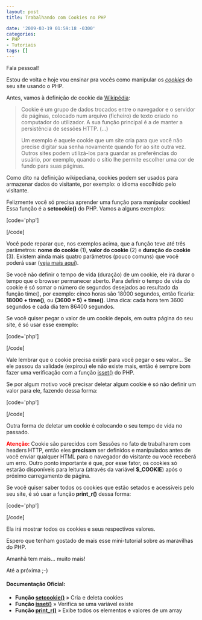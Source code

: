 ```yaml
---
layout: post
title: Trabalhando com Cookies no PHP

date: '2009-03-19 01:59:18 -0300'
categories:
- PHP
- Tutoriais
tags: []
---
```

Fala pessoal!

Estou de volta e hoje vou ensinar pra vocês como manipular os <abbr title="Cookie é um grupo de dados trocados entre o navegador e o servidor de páginas, colocado num arquivo (ficheiro) de texto criado no computador do utilizador."><em>cookies</em></abbr> do seu site usando o PHP.

Antes, vamos à definição de cookie da <a href="http://pt.wikipedia.org/wiki/Cookies" target="_blank">Wikipédia</a>:

<blockquote>Cookie é um grupo de dados trocados entre o navegador e o servidor de páginas, colocado num arquivo (ficheiro) de texto criado no computador do utilizador. A sua função principal é a de manter a persistência de sessões HTTP. (...)

Um exemplo é aquele cookie que um site cria para que você não precise digitar sua senha novamente quando for ao site outra vez. Outros sites podem utilizá-los para guardar as preferências do usuário, por exemplo, quando o sítio lhe permite escolher uma cor de fundo para suas páginas.
</blockquote>
Como dito na definição wikipediana, cookies podem ser usados para armazenar dados do visitante, por exemplo: o idioma escolhido pelo visitante.

Felizmente você só precisa aprender uma função para manipular cookies! Essa função é a <strong>setcookie()</strong> do PHP. Vamos a alguns exemplos:


[code='php']
<?php

// Cria um cookie chamado 'usuario' com o valor 'Fulano'
setcookie('usuario', 'Fulano');

// Cria o mesmo cookie acima só que irá durar três dias
setcookie('usuario', 'Fulano', (time() + (3 * 24 * 3600)));

// Cria o novo cookie para durar duas horas
setcookie('nome', 'Ciclano', (time() + (2 * 3600)));

?>
[/code]

Você pode reparar que, nos exemplos acima, que a função teve até três parâmetros: <strong>nome do cookie</strong> (1), <strong>valor do cookie</strong> (2) e <strong>duração do cookie</strong> (3). Existem ainda mais quatro parâmetros (pouco comuns) que você poderá usar (<a href="http://us.php.net/setcookie" target="_blank">veja mais aqui</a>).

Se você não definir o tempo de vida (duração) de um cookie, ele irá durar o tempo que o browser permanecer aberto. Para definir o tempo de vida do cookie é só somar o número de segundos desejados ao resultado da função time(), por exemplo: cinco horas são 18000 segundos, então ficaria: <strong>18000 + time()</strong>, ou <strong>(3600 * 5) + time()</strong>. Uma dica: cada hora tem 3600 segundos e cada dia tem 86400 segundos.

Se você quiser pegar o valor de um cookie depois, em outra página do seu site, é só usar esse exemplo:


[code='php']
<?php

// Pega o valor do Cookie 'usuario' definido anteriormente:
$valor = $_COOKIE['usuario']; // Fulano

// Pega o valor do Cookie 'nome' definido anteriormente:
$valor = $_COOKIE['nome']; // Ciclano

?>
[/code]

Vale lembrar que o cookie precisa existir para você pegar o seu valor... Se ele passou da validade (expirou) ele não existe mais, então é sempre bom fazer uma verificação com a função <a title="Documentação da função isset()" href="http://br2.php.net/manual/pt_BR/function.isset.php" target="_blank">isset()</a> do PHP.

Se por algum motivo você precisar deletar algum cookie é só não definir um valor para ele, fazendo dessa forma:


[code='php']
<?php

// Deleta o cookie definido anteriormente
setcookie('usuario');

?>
[/code]

Outra forma de deletar um cookie é colocando o seu tempo de vida no passado.

<span style="color: #ff0000;"><strong>Atenção:</strong></span> Cookie são parecidos com Sessões no fato de trabalharem com headers HTTP, então eles <strong>precisam</strong> ser definidos e manipulados antes de você enviar qualquer HTML para o navegador do visitante ou você receberá um erro. Outro ponto importante é que, por esse fator, os cookies só estarão disponíveis para leitura (através da variável <strong>$_COOKIE</strong>) após o próximo carregamento de página.

Se você quiser saber todos os cookies que estão setados e acessíveis pelo seu site, é só usar a função<strong> print_r()</strong> dessa forma:


[code='php']
<?php
print_r($_COOKIE);
?>
[/code]

Ela irá mostrar todos os cookies e seus respectivos valores.

Espero que tenham gostado de mais esse mini-tutorial sobre as maravilhas do PHP.

Amanhã tem mais... muito mais!

Até a próxima ;-)

<h4>Documentação Oficial:</h4>
<ul>
<li><strong>Função <a href="http://br.php.net/setcookie" target="_blank">setcookie()</a></strong> » Cria e deleta cookies</li>
<li><strong>Função <a href="http://br.php.net/isset" target="_blank">isset()</a></strong> » Verifica se uma variável existe</li>
<li><strong>Função <a href="http://br.php.net/print_r" target="_blank">print_r()</a></strong> » Exibe todos os elementos e valores de um array</li>
</ul>
